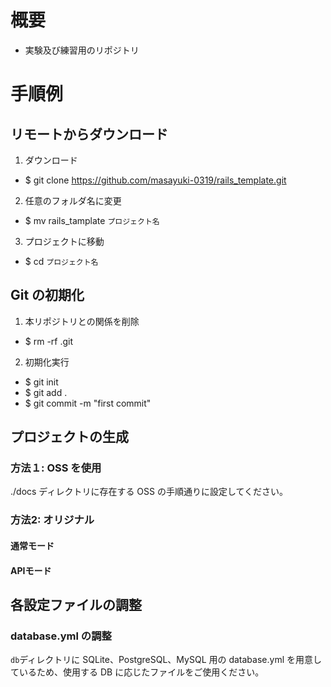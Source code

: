 # 概要
- 実験及び練習用のリポジトリ

# 手順例
## リモートからダウンロード
1. ダウンロード
  - $ git clone https://github.com/masayuki-0319/rails_template.git
2. 任意のフォルダ名に変更
  - $ mv rails_tamplate `プロジェクト名`
3. プロジェクトに移動
  - $ cd `プロジェクト名`

## Git の初期化
1. 本リポジトリとの関係を削除
  - $ rm -rf .git
2. 初期化実行
  - $ git init
  - $ git add .
  - $ git commit -m "first commit"

## プロジェクトの生成
### 方法１: OSS を使用
./docs ディレクトリに存在する OSS の手順通りに設定してください。

### 方法2: オリジナル
#### 通常モード
#### APIモード

## 各設定ファイルの調整
### database.yml の調整
`db`ディレクトリに SQLite、PostgreSQL、MySQL 用の database.yml を用意しているため、使用する DB に応じたファイルをご使用ください。
